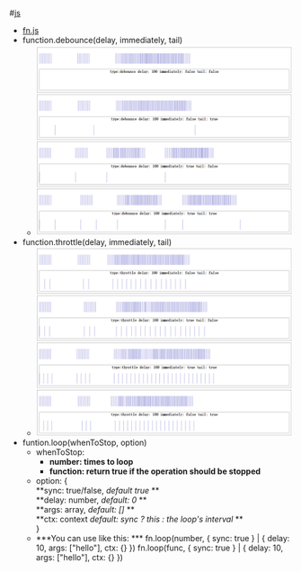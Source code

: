 #[js](js/)  
* [fn.js](js/fn.js)
 * function.debounce(delay, immediately, tail)
    * ![debounce](js/debounce.png)
  * function.throttle(delay, immediately, tail)  
    * ![throttle](js/throttle.png)
  * funtion.loop(whenToStop, option)
    * whenToStop:
      * **number: times to loop**
      * **function: return true if the operation should be stopped**
    * option: {  
      **sync: true/false, *default true* **  
      **delay: number, *default: 0* **  
      **args: array, *default: []* **  
      **ctx: context *default: sync ? this : the loop's interval* **  
    }
    * ***You can use like this: ***
            fn.loop(number, { sync: true } | { delay: 10, args: ["hello"], ctx: {} })
            fn.loop(func, { sync: true } | { delay: 10, args: ["hello"], ctx: {} })
